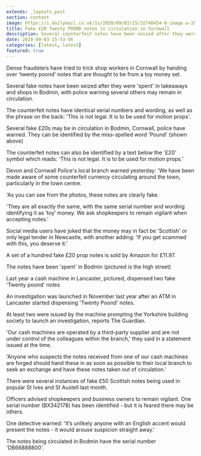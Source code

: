 ```yaml
---
extends: _layouts.post
section: content
image: https://i.dailymail.co.uk/1s/2020/09/03/15/32740454-0-image-a-28_1599144439526.jpg 
title: Fake £20 Twenty POOND notes in circulation in Cornwall 
description: Several counterfeit notes have been seized after they were exchanged in Bodmin, Cornwall. Officers are warning that several others may still be in circulation. 
date: 2020-09-03-15-53-56 
categories: [latest, latest] 
featured: true 
--- 
```

Dense fraudsters have tried to trick shop workers in Cornwall by handing over 'twenty poond' notes that are thought to be from a toy money set. 

Several fake notes have been seized after they were 'spent' in takeaways and shops in Bodmin, with police warning several others may remain in circulation. 

The counterfeit notes have identical serial numbers and wording, as well as the phrase on the back: 'This is not legal. It is to be used for motion props'. 

Several fake £20s may be in circulation in Bodmin, Cornwall, police have warned. They can be identified by the miss-spelled word 'Pound' (shown above)

The counterfeit notes can also be identified by a text below the '£20' symbol which reads: 'This is not legal. It is to be used for motion props.'

Devon and Cornwall Police's local branch warned yesterday: 'We have been made aware of some counterfeit currency circulating around the town, particularly in the town centre. 

'As you can see from the photos, these notes are clearly fake.

'They are all exactly the same, with the same serial number and wording identifying it as ‘toy’ money. We ask shopkeepers to remain vigilant when accepting notes.'

Social media users have joked that the money may in fact be 'Scottish' or only legal tender in Newcastle, with another adding: 'If you get scammed with this, you deserve it.' 

A set of a hundred fake £20 prop notes is sold by Amazon for £11.97. 

The notes have been 'spent' in Bodmin (pictured is the high street)

Last year a cash machine in Lancaster, pictured, dispensed two fake 'Twenty poond' notes

An investigation was launched in November last year after an ATM in Lancaster started dispensing 'Twenty Poond' notes.

At least two were issued by the machine prompting the Yorkshire building society to launch an investigation, reports The Guardian.

'Our cash machines are operated by a third-party supplier and are not under control of the colleagues within the branch,' they said in a statement issued at the time.

'Anyone who suspects the notes received from one of our cash machines are forged should hand these in as soon as possible to their local branch to seek an exchange and have these notes taken out of circulation.'







There were several instances of fake £50 Scottish notes being used in popular St Ives and St Austell last month.

Officers advised shopkeepers and business owners to remain vigilant. One serial number (BX342178) has been identified - but it is feared there may be others.

One detective warned: 'It’s unlikely anyone with an English accent would present the notes - it would arouse suspicion straight away.'

The notes being circulated in Bodmin have the serial number 'DB66888800'. 

